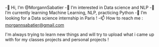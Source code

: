 -👋 Hi, I’m @MorgannSabatier
-👀 I’m interested in Data science and NLP
-🌱 I’m currently learning Machine Learning, NLP, practicing Python
-💞️ I’m looking for a Data science internship in Paris !
-📫 How to reach me : morgannsabatier@gmail.com

I'm always trying to learn new things and will try to upload what i came up with for my classes projects and personal projects ! 

<!---
MorgannSabatier/MorgannSabatier is a ✨ special ✨ repository because its `README.md` (this file) appears on your GitHub profile.
You can click the Preview link to take a look at your changes.
--->

